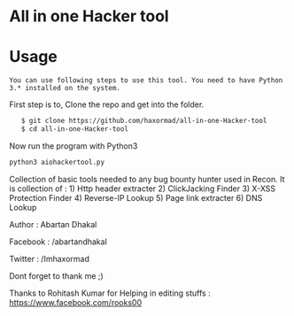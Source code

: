 # All in one Hacker tool

# Usage 
    You can use following steps to use this tool. You need to have Python 3.* installed on the system.

First step is to, Clone the repo and get into the folder.

```zsh
   $ git clone https://github.com/haxormad/all-in-one-Hacker-tool
   $ cd all-in-one-Hacker-tool
```  

Now run the program with Python3
```zsh
python3 aiohackertool.py
```

Collection of basic tools needed to any bug bounty hunter used in Recon.
It is collection of : 1) Http header extracter
                      2) ClickJacking Finder
                      3) X-XSS Protection Finder
                      4) Reverse-IP Lookup
                      5) Page link extracter
                      6) DNS Lookup

 Author : Abartan Dhakal
 
 Facebook : /abartandhakal
 
 Twitter : /Imhaxormad

 Dont forget to thank me ;) 

 Thanks to Rohitash Kumar for Helping in editing stuffs : https://www.facebook.com/rooks00
